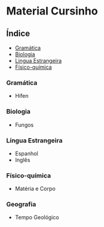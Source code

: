 # Material Cursinho

## Índice

* [Gramática](#gramática)
* [Biologia](#biologia)
* [Lingua Estrangeira](#l%C3%ADngua-estrangeira)
* [Físico-química](#físico-química)

### Gramática
* Hífen

### Biologia
* Fungos

### Língua Estrangeira
* Espanhol
* Inglês

### Físico-química
* Matéria e Corpo

### Geografia
* Tempo Geológico
